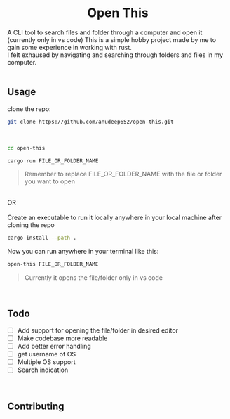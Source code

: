 <div align="center">

# Open This

</div>

A CLI tool to search files and folder through a computer and open it (currently only in vs code)
This is a simple hobby project made by me to gain some experience in working with rust.
<br>
I felt exhaused by navigating and searching through folders and files in my computer.
<br>
<br>

## Usage

clone the repo:

```sh
git clone https://github.com/anudeep652/open-this.git
```

<br>

```sh
cd open-this
```

```sh
cargo run FILE_OR_FOLDER_NAME
```

> Remember to replace FILE_OR_FOLDER_NAME with the file or folder you want to open

<br>
OR
<br>
<br>
Create an executable to run it locally anywhere in your local machine after cloning the repo

```sh
cargo install --path .
```

Now you can run anywhere in your terminal like this:

```sh
open-this FILE_OR_FOLDER_NAME
```

> Currently it opens the file/folder only in vs code

<br>

## Todo

- [ ] Add support for opening the file/folder in desired editor
- [ ] Make codebase more readable
- [ ] Add better error handling
- [ ] get username of OS
- [ ] Multiple OS support
- [ ] Search indication

<br>

## Contributing
